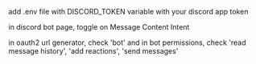 add .env file with DISCORD_TOKEN variable with your discord app token

in discord bot page, toggle on Message Content Intent

in oauth2 url generator, check 'bot' and in bot permissions, check 'read message history', 'add reactions', 'send messages'
